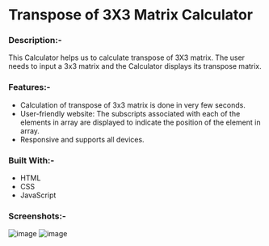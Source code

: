 # Transpose of 3X3 Matrix Calculator

### Description:-

This Calculator helps us to calculate transpose of 3X3 matrix. The user needs to input a 3x3 matrix and the Calculator displays its transpose matrix.

### Features:-

- Calculation of transpose of 3x3 matrix is done in very few seconds.
- User-friendly website: The subscripts associated with each of the elements in array are displayed
  to indicate the position of the element in array.
- Responsive and supports all devices.


### Built With:-

- HTML
- CSS
- JavaScript

### Screenshots:-

![image](https://user-images.githubusercontent.com/99183334/156987032-919761a2-9a7f-4fc6-a040-8edff9346698.png)
![image](https://user-images.githubusercontent.com/99183334/156987108-cded0866-634b-4d60-970f-dfb93915cdab.png)
